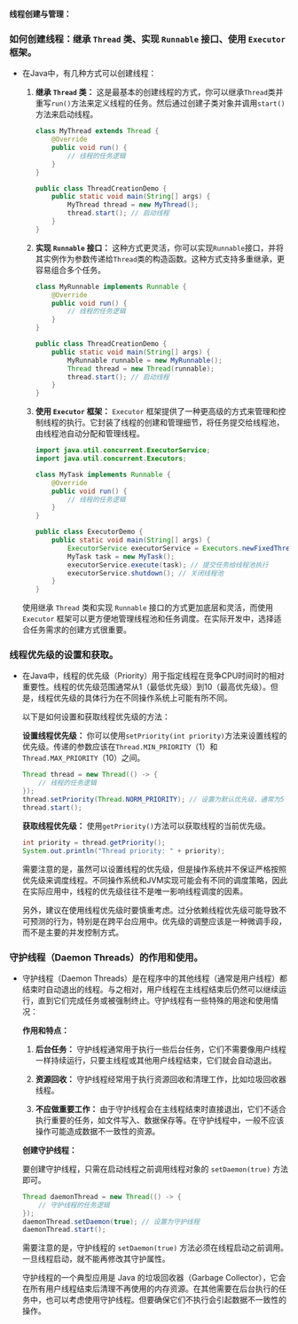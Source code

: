 **线程创建与管理：**

### 如何创建线程：继承 `Thread` 类、实现 `Runnable` 接口、使用 `Executor` 框架。

- 在Java中，有几种方式可以创建线程：

  1. **继承 `Thread` 类：**
     这是最基本的创建线程的方式，你可以继承`Thread`类并重写`run()`方法来定义线程的任务。然后通过创建子类对象并调用`start()`方法来启动线程。

     ```java
     class MyThread extends Thread {
         @Override
         public void run() {
             // 线程的任务逻辑
         }
     }

     public class ThreadCreationDemo {
         public static void main(String[] args) {
             MyThread thread = new MyThread();
             thread.start(); // 启动线程
         }
     }
     ```

  2. **实现 `Runnable` 接口：**
     这种方式更灵活，你可以实现`Runnable`接口，并将其实例作为参数传递给`Thread`类的构造函数。这种方式支持多重继承，更容易组合多个任务。

     ```java
     class MyRunnable implements Runnable {
         @Override
         public void run() {
             // 线程的任务逻辑
         }
     }

     public class ThreadCreationDemo {
         public static void main(String[] args) {
             MyRunnable runnable = new MyRunnable();
             Thread thread = new Thread(runnable);
             thread.start(); // 启动线程
         }
     }
     ```

  3. **使用 `Executor` 框架：**
     `Executor` 框架提供了一种更高级的方式来管理和控制线程的执行。它封装了线程的创建和管理细节，将任务提交给线程池，由线程池自动分配和管理线程。

     ```java
     import java.util.concurrent.ExecutorService;
     import java.util.concurrent.Executors;

     class MyTask implements Runnable {
         @Override
         public void run() {
             // 线程的任务逻辑
         }
     }

     public class ExecutorDemo {
         public static void main(String[] args) {
             ExecutorService executorService = Executors.newFixedThreadPool(5); // 创建线程池
             MyTask task = new MyTask();
             executorService.execute(task); // 提交任务给线程池执行
             executorService.shutdown(); // 关闭线程池
         }
     }
     ```

  使用继承 `Thread` 类和实现 `Runnable` 接口的方式更加底层和灵活，而使用 `Executor` 框架可以更方便地管理线程池和任务调度。在实际开发中，选择适合任务需求的创建方式很重要。

### 线程优先级的设置和获取。

- 在Java中，线程的优先级（Priority）用于指定线程在竞争CPU时间时的相对重要性。线程的优先级范围通常从1（最低优先级）到10（最高优先级）。但是，线程优先级的具体行为在不同操作系统上可能有所不同。

  以下是如何设置和获取线程优先级的方法：

  **设置线程优先级：**
  你可以使用`setPriority(int priority)`方法来设置线程的优先级。传递的参数应该在`Thread.MIN_PRIORITY`（1）和`Thread.MAX_PRIORITY`（10）之间。

  ```java
  Thread thread = new Thread(() -> {
      // 线程的任务逻辑
  });
  thread.setPriority(Thread.NORM_PRIORITY); // 设置为默认优先级，通常为5
  thread.start();
  ```

  **获取线程优先级：**
  使用`getPriority()`方法可以获取线程的当前优先级。

  ```java
  int priority = thread.getPriority();
  System.out.println("Thread priority: " + priority);
  ```

  需要注意的是，虽然可以设置线程的优先级，但是操作系统并不保证严格按照优先级来调度线程。不同操作系统和JVM实现可能会有不同的调度策略，因此在实际应用中，线程的优先级往往不是唯一影响线程调度的因素。

  另外，建议在使用线程优先级时要慎重考虑。过分依赖线程优先级可能导致不可预测的行为，特别是在跨平台应用中。优先级的调整应该是一种微调手段，而不是主要的并发控制方式。

### 守护线程（Daemon Threads）的作用和使用。

- 守护线程（Daemon Threads）是在程序中的其他线程（通常是用户线程）都结束时自动退出的线程。与之相对，用户线程在主线程结束后仍然可以继续运行，直到它们完成任务或被强制终止。守护线程有一些特殊的用途和使用情况：

  **作用和特点：**

  1. **后台任务：** 守护线程通常用于执行一些后台任务，它们不需要像用户线程一样持续运行，只要主线程或其他用户线程结束，它们就会自动退出。

  2. **资源回收：** 守护线程经常用于执行资源回收和清理工作，比如垃圾回收器线程。

  3. **不应做重要工作：** 由于守护线程会在主线程结束时直接退出，它们不适合执行重要的任务，如文件写入、数据保存等。在守护线程中，一般不应该操作可能造成数据不一致性的资源。

  **创建守护线程：**

  要创建守护线程，只需在启动线程之前调用线程对象的 `setDaemon(true)` 方法即可。

  ```java
  Thread daemonThread = new Thread(() -> {
      // 守护线程的任务逻辑
  });
  daemonThread.setDaemon(true); // 设置为守护线程
  daemonThread.start();
  ```

  需要注意的是，守护线程的 `setDaemon(true)` 方法必须在线程启动之前调用。一旦线程启动，就不能再修改其守护属性。

  守护线程的一个典型应用是 Java 的垃圾回收器（Garbage Collector），它会在所有用户线程结束后清理不再使用的内存资源。在其他需要在后台执行的任务中，也可以考虑使用守护线程。但要确保它们不执行会引起数据不一致性的操作。